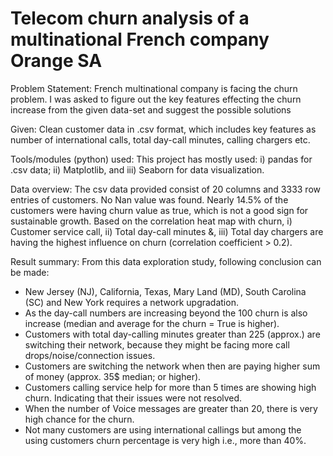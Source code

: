 # Telecom churn analysis of a multinational French company Orange SA

Problem Statement: French multinational company is facing the churn problem. I was asked to figure out the key features effecting the churn increase from the 
given data-set and suggest the possible solutions 

Given: Clean customer data in .csv format, which includes key features as number of international calls, total day-call minutes, calling chargers etc. 

Tools/modules (python) used: This project has mostly used: i) pandas for .csv data; ii) Matplotlib, and iii) Seaborn for data visualization. 

Data overview: The csv data provided consist of 20 columns and 3333 row entries of customers. No Nan value was found. Nearly 14.5% of the customers were having churn value as true, which is not a good sign for sustainable growth. Based on the correlation heat map with churn, i) Customer service call, ii) Total day-call minutes &, iii) Total day chargers are having the highest influence on churn (correlation coefficient > 0.2). 

Result summary: From this data exploration study, following conclusion can be made: 
- New Jersey (NJ), California, Texas, Mary Land (MD), South Carolina (SC) and New York requires a network upgradation. 
- As the day-call numbers are increasing beyond the 100 churn is also increase (median and average for the churn = True is higher). 
- Customers with total day-calling minutes greater than 225 (approx.) are switching their network, because they might be facing more call drops/noise/connection issues. 
- Customers are switching the network when then are paying higher sum of money (approx. 35$ median; or higher). 
- Customers calling service help for more than 5 times are showing high churn. Indicating that their issues were not resolved. 
- When the number of Voice messages are greater than 20, there is very high chance for the churn. 
- Not many customers are using international callings but among the using customers churn percentage is very high i.e., more than 40%.
